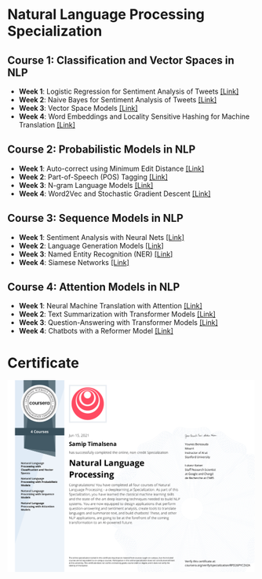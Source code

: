 # Natural Language Processing Specialization

## Course 1: Classification and Vector Spaces in NLP
- **Week 1**: Logistic Regression for Sentiment Analysis of Tweets [[Link]](https://github.com/samiptimalsena/Natural-Language-Processing-Specialization/tree/master/NLP%20with%20Classification%20and%20Vector%20Spaces/Week_1)
- **Week 2**: Naive Bayes for Sentiment Analysis of Tweets [[Link]](https://github.com/samiptimalsena/Natural-Language-Processing-Specialization/tree/master/NLP%20with%20Classification%20and%20Vector%20Spaces/Week_2)
- **Week 3**: Vector Space Models [[Link]](https://github.com/samiptimalsena/Natural-Language-Processing-Specialization/tree/master/NLP%20with%20Classification%20and%20Vector%20Spaces/Week_3)
- **Week 4**: Word Embeddings and Locality Sensitive Hashing for Machine Translation [[Link]](https://github.com/samiptimalsena/Natural-Language-Processing-Specialization/tree/master/NLP%20with%20Classification%20and%20Vector%20Spaces/Week_4)

## Course 2: Probabilistic Models in NLP
- **Week 1**: Auto-correct using Minimum Edit Distance [[Link]](https://github.com/samiptimalsena/Natural-Language-Processing-Specialization/tree/master/NLP%20with%20Probabilistic%20Models/Week_1)
- **Week 2**: Part-of-Speech (POS) Tagging [[Link]](https://github.com/samiptimalsena/Natural-Language-Processing-Specialization/tree/master/NLP%20with%20Probabilistic%20Models/Week_2)
- **Week 3**: N-gram Language Models [[Link]](https://github.com/samiptimalsena/Natural-Language-Processing-Specialization/tree/master/NLP%20with%20Probabilistic%20Models/Week_3)
- **Week 4**: Word2Vec and Stochastic Gradient Descent [[Link]](https://github.com/samiptimalsena/Natural-Language-Processing-Specialization/tree/master/NLP%20with%20Probabilistic%20Models/Week_4)

## Course 3: Sequence Models in NLP
- **Week 1**: Sentiment Analysis with Neural Nets [[Link]](https://github.com/samiptimalsena/Natural-Language-Processing-Specialization/tree/master/NLP%20with%20Sequence%20Models/Week_1)
- **Week 2**: Language Generation Models [[Link]](https://github.com/samiptimalsena/Natural-Language-Processing-Specialization/tree/master/NLP%20with%20Sequence%20Models/Week_2)
- **Week 3**: Named Entity Recognition (NER) [[Link]](https://github.com/samiptimalsena/Natural-Language-Processing-Specialization/tree/master/NLP%20with%20Sequence%20Models/Week_3)
- **Week 4**: Siamese Networks [[Link]](https://github.com/samiptimalsena/Natural-Language-Processing-Specialization/tree/master/NLP%20with%20Sequence%20Models/Week_4)

## Course 4: Attention Models in NLP
- **Week 1**: Neural Machine Translation with Attention [[Link]](https://github.com/samiptimalsena/Natural-Language-Processing-Specialization/tree/master/NLP%20with%20Attention%20Models/Week_1)
- **Week 2**: Text Summarization with Transformer Models [[Link]](https://github.com/samiptimalsena/Natural-Language-Processing-Specialization/tree/master/NLP%20with%20Attention%20Models/Week_2)
- **Week 3**: Question-Answering with Transformer Models [[Link]](https://github.com/samiptimalsena/Natural-Language-Processing-Specialization/tree/master/NLP%20with%20Attention%20Models/Week_3)
- **Week 4**: Chatbots with a Reformer Model [[Link]](https://github.com/samiptimalsena/Natural-Language-Processing-Specialization/tree/master/NLP%20with%20Attention%20Models/Week_4)


# Certificate
<img src='./certificate.png'/>
